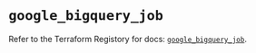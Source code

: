 # `google_bigquery_job`

Refer to the Terraform Registory for docs: [`google_bigquery_job`](https://registry.terraform.io/providers/hashicorp/google/5.3.0/docs/resources/bigquery_job).
